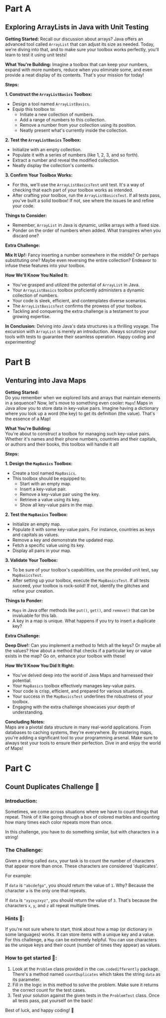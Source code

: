 # Part A

## Exploring ArrayLists in Java with Unit Testing

**Getting Started:**
Recall our discussion about arrays? Java offers an advanced tool called `ArrayList` that can adjust its size as needed. Today, we're diving into that, and to make sure your toolbox works perfectly, you'll learn to test it using unit tests!

**What You're Building:**
Imagine a toolbox that can keep your numbers, expand with more numbers, reduce when you eliminate some, and even provide a neat display of its contents. That's your mission for today!

**Steps:**

**1. Construct the `ArrayListBasics` Toolbox:**

- Design a tool named `ArrayListBasics`.
- Equip this toolbox to:
    - Initiate a new collection of numbers.
    - Add a range of numbers to this collection.
    - Remove a number from your collection using its position.
    - Neatly present what's currently inside the collection.

**2. Test the `ArrayListBasics` Toolbox:**

- Initialize with an empty collection.
- Populate it with a series of numbers (like 1, 2, 3, and so forth).
- Extract a number and reveal the modified collection.
- Neatly display the collection's contents.

**3. Confirm Your Toolbox Works:**

- For this, we'll use the `ArrayListBasicsTest` unit test. It's a way of checking that each part of your toolbox works as intended.
- After crafting your toolbox, run the `ArrayListBasicsTest`. If all tests pass, you've built a solid toolbox! If not, see where the issues lie and refine your code.

**Things to Consider:**

- Remember, `ArrayList` in Java is dynamic, unlike arrays with a fixed size.
- Ponder on the order of numbers when added. What transpires when you discard one?

**Extra Challenge:**

**Mix It Up!:** Fancy inserting a number somewhere in the middle? Or perhaps substituting one? Maybe even reversing the entire collection? Endeavor to infuse these features into your toolbox.

**How We'll Know You Nailed It:**

- You've grasped and utilized the potential of `ArrayList` in Java.
- Your `ArrayListBasics` toolbox proficiently administers a dynamic collection of numbers.
- Your code is sleek, efficient, and contemplates diverse scenarios.
- The `ArrayListBasicsTest` confirms the prowess of your toolbox.
- Tackling and conquering the extra challenge is a testament to your growing expertise.

**In Conclusion:**
Delving into Java's data structures is a thrilling voyage. The excursion with `ArrayList` is merely an introduction. Always scrutinize your tools with tests to guarantee their seamless operation. Happy coding and experimenting!

# Part B

## Venturing into Java Maps

**Getting Started:**  
Do you remember when we explored lists and arrays that maintain elements in a sequence? Now, let's move to something even cooler: `Maps`! Maps in Java allow you to store data in key-value pairs. Imagine having a dictionary where you look up a word (the key) to get its definition (the value). That's the essence of a Map!

**What You're Building:**  
You're about to construct a toolbox for managing such key-value pairs. Whether it's names and their phone numbers, countries and their capitals, or authors and their books, this toolbox will handle it all!

**Steps:**

**1. Design the `MapBasics` Toolbox:**

- Create a tool named `MapBasics`.
- This toolbox should be equipped to:
  - Start with an empty map.
  - Insert a key-value pair.
  - Remove a key-value pair using the key.
  - Retrieve a value using its key.
  - Show all key-value pairs in the map.

**2. Test the `MapBasics` Toolbox:**

- Initialize an empty map.
- Populate it with some key-value pairs. For instance, countries as keys and capitals as values.
- Remove a key and demonstrate the updated map.
- Fetch a specific value using its key.
- Display all pairs in your map.

**3. Validate Your Toolbox:**

- To be sure of your toolbox's capabilities, use the provided unit test, say `MapBasicsTest`.
- After setting up your toolbox, execute the `MapBasicsTest`. If all tests succeed, your toolbox is rock-solid! If not, identify the glitches and refine your creation.

**Things to Ponder:**

- `Maps` in Java offer methods like `put()`, `get()`, and `remove()` that can be invaluable for this lab.
- A key in a map is unique. What happens if you try to insert a duplicate key?

**Extra Challenge:**

**Deep Dive!:** Can you implement a method to fetch all the keys? Or maybe all the values? How about a method that checks if a particular key or value exists in the map? Go on, enhance your toolbox with these!

**How We'll Know You Did It Right:**

- You've delved deep into the world of Java Maps and harnessed their potential.
- Your `MapBasics` toolbox effectively manages key-value pairs.
- Your code is crisp, efficient, and prepared for various situations.
- Your success in the `MapBasicsTest` underlines the robustness of your toolbox.
- Engaging with the extra challenge showcases your depth of understanding.

**Concluding Notes:**  
Maps are a pivotal data structure in many real-world applications. From databases to caching systems, they're everywhere. By mastering maps, you're adding a significant tool to your programming arsenal. Make sure to always test your tools to ensure their perfection. Dive in and enjoy the world of Maps!

# Part C 

## Count Duplicates Challenge 🧩

### Introduction:
Sometimes, we come across situations where we have to count things that repeat. Think of it like going through a box of colored marbles and counting how many times each color repeats more than once.

In this challenge, you have to do something similar, but with characters in a string!

### The Challenge:
Given a string called `data`, your task is to count the number of characters that appear more than once. These characters are considered 'duplicates'.

For example:

If `data` is `"abcdefga"`, you should return the value of `1`. Why? Because the character `a` is the only one that repeats.

If `data` is `"xyzxyzxyz"`, you should return the value of `3`. That's because the characters `x`, `y`, and `z` all repeat multiple times.

### Hints 🚀:
If you're not sure where to start, think about how a map (or dictionary in some languages) works. It can store items with a unique key and a value. For this challenge, a `Map` can be extremely helpful. You can use characters as the unique keys and their count (number of times they appear) as values.

### How to get started 🏁:
1. Look at the `Problem` class provided in the `com.codedifferently` package. There's a method named `countDuplicates` which takes the string `data` as its parameter.
2. Fill in the logic in this method to solve the problem. Make sure it returns the correct count for the test cases.
3. Test your solution against the given tests in the `ProblemTest` class. Once all tests pass, pat yourself on the back!

Best of luck, and happy coding! 🌟
